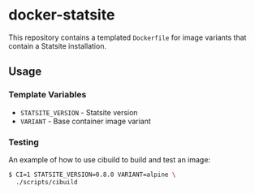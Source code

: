 # docker-statsite

This repository contains a templated `Dockerfile` for image variants that contain a Statsite installation.

## Usage

### Template Variables

 - `STATSITE_VERSION` - Statsite version
 - `VARIANT` - Base container image variant

### Testing

An example of how to use cibuild to build and test an image:

```bash
$ CI=1 STATSITE_VERSION=0.8.0 VARIANT=alpine \
  ./scripts/cibuild
```